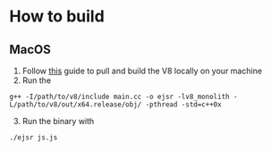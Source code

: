 # How to build

## MacOS

1. Follow [this][v8_build] guide to pull and build the V8 locally on your machine
2. Run the
```
g++ -I/path/to/v8/include main.cc -o ejsr -lv8_monolith -L/path/to/v8/out/x64.release/obj/ -pthread -std=c++0x
```
3. Run the binary with 
```
./ejsr js.js
```


[v8_build]: https://v8.dev/docs/build "V8 build link"
